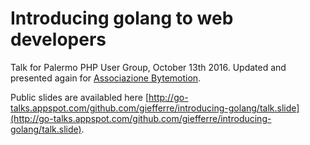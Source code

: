 # Introducing golang to web developers

Talk for Palermo PHP User Group, October 13th 2016.
Updated and presented again for [Associazione Bytemotion](https://www.facebook.com/associazionebytemotion/).

Public slides are availabled here [http://go-talks.appspot.com/github.com/giefferre/introducing-golang/talk.slide](http://go-talks.appspot.com/github.com/giefferre/introducing-golang/talk.slide).